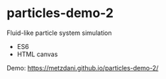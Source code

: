 # particles-demo-2
Fluid-like particle system simulation
* ES6
* HTML canvas

Demo:
https://metzdani.github.io/particles-demo-2/
